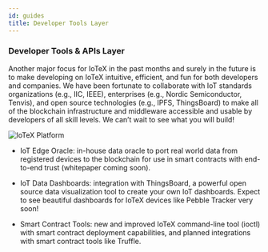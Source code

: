 ```yaml
---
id: guides
title: Developer Tools Layer
---
```


### Developer Tools & APIs Layer

Another major focus for IoTeX in the past months and surely in the future is to make developing on IoTeX intuitive, efficient, and fun for both developers and companies. We have been fortunate to collaborate with IoT standards organizations (e.g., IIC, IEEE), enterprises (e.g., Nordic Semiconductor, Tenvis), and open source technologies (e.g., IPFS, ThingsBoard) to make all of the blockchain infrastructure and middleware accessible and usable by developers of all skill levels. We can’t wait to see what you will build!

![IoTeX Platform](/img/developer/developer-tool-layer.png)

- IoT Edge Oracle: in-house data oracle to port real world data from registered devices to the blockchain for use in smart contracts with end-to-end trust (whitepaper coming soon).

- IoT Data Dashboards: integration with ThingsBoard, a powerful open source data visualization tool to create your own IoT dashboards. Expect to see beautiful dashboards for IoTeX devices like Pebble Tracker very soon!

- Smart Contract Tools: new and improved IoTeX command-line tool (ioctl) with smart contract deployment capabilities, and planned integrations with smart contract tools like Truffle.
